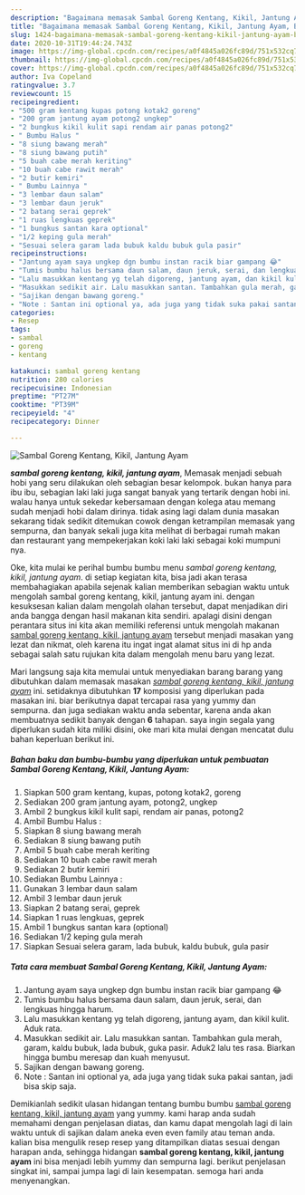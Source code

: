 ```yaml
---
description: "Bagaimana memasak Sambal Goreng Kentang, Kikil, Jantung Ayam, Bikin Ngiler"
title: "Bagaimana memasak Sambal Goreng Kentang, Kikil, Jantung Ayam, Bikin Ngiler"
slug: 1424-bagaimana-memasak-sambal-goreng-kentang-kikil-jantung-ayam-bikin-ngiler
date: 2020-10-31T19:44:24.743Z
image: https://img-global.cpcdn.com/recipes/a0f4845a026fc89d/751x532cq70/sambal-goreng-kentang-kikil-jantung-ayam-foto-resep-utama.jpg
thumbnail: https://img-global.cpcdn.com/recipes/a0f4845a026fc89d/751x532cq70/sambal-goreng-kentang-kikil-jantung-ayam-foto-resep-utama.jpg
cover: https://img-global.cpcdn.com/recipes/a0f4845a026fc89d/751x532cq70/sambal-goreng-kentang-kikil-jantung-ayam-foto-resep-utama.jpg
author: Iva Copeland
ratingvalue: 3.7
reviewcount: 15
recipeingredient:
- "500 gram kentang kupas potong kotak2 goreng"
- "200 gram jantung ayam potong2 ungkep"
- "2 bungkus kikil kulit sapi rendam air panas potong2"
- " Bumbu Halus "
- "8 siung bawang merah"
- "8 siung bawang putih"
- "5 buah cabe merah keriting"
- "10 buah cabe rawit merah"
- "2 butir kemiri"
- " Bumbu Lainnya "
- "3 lembar daun salam"
- "3 lembar daun jeruk"
- "2 batang serai geprek"
- "1 ruas lengkuas geprek"
- "1 bungkus santan kara optional"
- "1/2 keping gula merah"
- "Sesuai selera garam lada bubuk kaldu bubuk gula pasir"
recipeinstructions:
- "Jantung ayam saya ungkep dgn bumbu instan racik biar gampang 😂"
- "Tumis bumbu halus bersama daun salam, daun jeruk, serai, dan lengkuas hingga harum."
- "Lalu masukkan kentang yg telah digoreng, jantung ayam, dan kikil kulit. Aduk rata."
- "Masukkan sedikit air. Lalu masukkan santan. Tambahkan gula merah, garam, kaldu bubuk, lada bubuk, guka pasir. Aduk2 lalu tes rasa. Biarkan hingga bumbu meresap dan kuah menyusut."
- "Sajikan dengan bawang goreng."
- "Note : Santan ini optional ya, ada juga yang tidak suka pakai santan, jadi bisa skip saja."
categories:
- Resep
tags:
- sambal
- goreng
- kentang

katakunci: sambal goreng kentang 
nutrition: 280 calories
recipecuisine: Indonesian
preptime: "PT27M"
cooktime: "PT39M"
recipeyield: "4"
recipecategory: Dinner

---
```



![Sambal Goreng Kentang, Kikil, Jantung Ayam](https://img-global.cpcdn.com/recipes/a0f4845a026fc89d/751x532cq70/sambal-goreng-kentang-kikil-jantung-ayam-foto-resep-utama.jpg)

<b><i>sambal goreng kentang, kikil, jantung ayam</i></b>, Memasak menjadi sebuah hobi yang seru dilakukan oleh sebagian besar kelompok. bukan hanya para ibu ibu, sebagian laki laki juga sangat banyak yang tertarik dengan hobi ini. walau hanya untuk sekedar kebersamaan dengan kolega atau memang sudah menjadi hobi dalam dirinya. tidak asing lagi dalam dunia masakan sekarang tidak sedikit ditemukan cowok dengan ketrampilan memasak yang sempurna, dan banyak sekali juga kita melihat di berbagai rumah makan dan restaurant yang mempekerjakan koki laki laki sebagai koki mumpuni nya.

Oke, kita mulai ke perihal bumbu bumbu menu <i>sambal goreng kentang, kikil, jantung ayam</i>. di setiap kegiatan kita, bisa jadi akan terasa membahagiakan apabila sejenak kalian memberikan sebagian waktu untuk mengolah sambal goreng kentang, kikil, jantung ayam ini. dengan kesuksesan kalian dalam mengolah olahan tersebut, dapat menjadikan diri anda bangga dengan hasil makanan kita sendiri. apalagi disini dengan perantara situs ini kita akan memiliki referensi untuk mengolah makanan <u>sambal goreng kentang, kikil, jantung ayam</u> tersebut menjadi masakan yang lezat dan nikmat, oleh karena itu ingat ingat alamat situs ini di hp anda sebagai salah satu rujukan kita dalam mengolah menu baru yang lezat.




Mari langsung saja kita memulai untuk menyediakan barang barang yang dibutuhkan dalam memasak masakan <u><i>sambal goreng kentang, kikil, jantung ayam</i></u> ini. setidaknya dibutuhkan <b>17</b> komposisi yang diperlukan pada masakan ini. biar berikutnya dapat tercapai rasa yang yummy dan sempurna. dan juga sediakan waktu anda sebentar, karena anda akan membuatnya sedikit banyak dengan <b>6</b> tahapan. saya ingin segala yang diperlukan sudah kita miliki disini, oke mari kita mulai dengan mencatat dulu bahan keperluan berikut ini.

<!--inarticleads1-->

##### Bahan baku dan bumbu-bumbu yang diperlukan untuk pembuatan Sambal Goreng Kentang, Kikil, Jantung Ayam:

1. Siapkan 500 gram kentang, kupas, potong kotak2, goreng
1. Sediakan 200 gram jantung ayam, potong2, ungkep
1. Ambil 2 bungkus kikil kulit sapi, rendam air panas, potong2
1. Ambil  Bumbu Halus :
1. Siapkan 8 siung bawang merah
1. Sediakan 8 siung bawang putih
1. Ambil 5 buah cabe merah keriting
1. Sediakan 10 buah cabe rawit merah
1. Sediakan 2 butir kemiri
1. Sediakan  Bumbu Lainnya :
1. Gunakan 3 lembar daun salam
1. Ambil 3 lembar daun jeruk
1. Siapkan 2 batang serai, geprek
1. Siapkan 1 ruas lengkuas, geprek
1. Ambil 1 bungkus santan kara (optional)
1. Sediakan 1/2 keping gula merah
1. Siapkan Sesuai selera garam, lada bubuk, kaldu bubuk, gula pasir




<!--inarticleads2-->

##### Tata cara membuat Sambal Goreng Kentang, Kikil, Jantung Ayam:

1. Jantung ayam saya ungkep dgn bumbu instan racik biar gampang 😂
1. Tumis bumbu halus bersama daun salam, daun jeruk, serai, dan lengkuas hingga harum.
1. Lalu masukkan kentang yg telah digoreng, jantung ayam, dan kikil kulit. Aduk rata.
1. Masukkan sedikit air. Lalu masukkan santan. Tambahkan gula merah, garam, kaldu bubuk, lada bubuk, guka pasir. Aduk2 lalu tes rasa. Biarkan hingga bumbu meresap dan kuah menyusut.
1. Sajikan dengan bawang goreng.
1. Note : Santan ini optional ya, ada juga yang tidak suka pakai santan, jadi bisa skip saja.




Demikianlah sedikit ulasan hidangan tentang bumbu bumbu <u>sambal goreng kentang, kikil, jantung ayam</u> yang yummy. kami harap anda sudah memahami dengan penjelasan diatas, dan kamu dapat mengolah lagi di lain waktu untuk di sajikan dalam aneka even even family atau teman anda. kalian bisa mengulik resep resep yang ditampilkan diatas sesuai dengan harapan anda, sehingga hidangan <b>sambal goreng kentang, kikil, jantung ayam</b> ini bisa menjadi lebih yummy dan sempurna lagi. berikut penjelasan singkat ini, sampai jumpa lagi di lain kesempatan. semoga hari anda menyenangkan.
